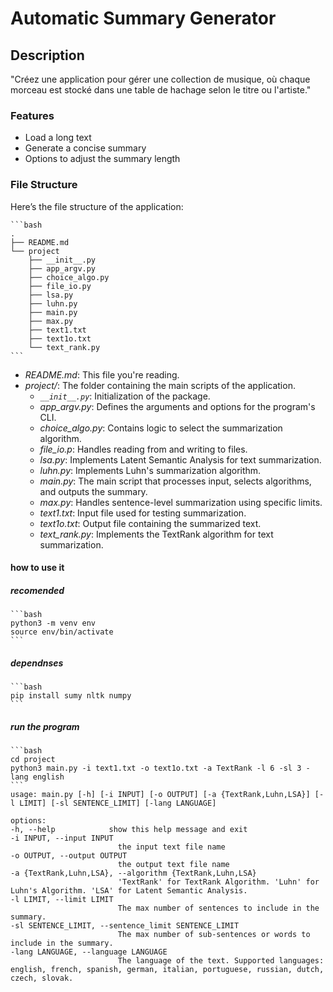 # Automatic Summary Generator

## Description

"Créez une application pour gérer une collection de musique, où chaque morceau est stocké dans une table de hachage selon le titre ou l'artiste."

### Features

- Load a long text
- Generate a concise summary
- Options to adjust the summary length

### File Structure

Here’s the file structure of the application:

    ```bash
    .
    ├── README.md
    └── project
        ├── __init__.py
        ├── app_argv.py
        ├── choice_algo.py
        ├── file_io.py
        ├── lsa.py
        ├── luhn.py
        ├── main.py
        ├── max.py
        ├── text1.txt
        ├── text1o.txt
        └── text_rank.py
    ```
- *README.md*: This file you're reading.
- *project/*: The folder containing the main scripts of the application.
    - *`__init__.py`*: Initialization of the package.
    - *app_argv.py*: Defines the arguments and options for the program's CLI.
    - *choice_algo.py*: Contains logic to select the summarization algorithm.
    - *file_io.p*: Handles reading from and writing to files.
    - *lsa.py*: Implements Latent Semantic Analysis for text summarization.
    - *luhn.py*: Implements Luhn's summarization algorithm.
    - *main.py*: The main script that processes input, selects algorithms, and outputs the summary.
    - *max.py*: Handles sentence-level summarization using specific limits.
    - *text1.txt*: Input file used for testing summarization.
    - *text1o.txt*: Output file containing the summarized text.
    - *text_rank.py*: Implements the TextRank algorithm for text summarization.

#### how to use it
##### recomended 

    ```bash
    python3 -m venv env
    source env/bin/activate
    ```
##### dependnses

    ```bash
    pip install sumy nltk numpy
    ```
##### run the program

    ```bash
    cd project
    python3 main.py -i text1.txt -o text1o.txt -a TextRank -l 6 -sl 3 -lang english
    ```
    usage: main.py [-h] [-i INPUT] [-o OUTPUT] [-a {TextRank,Luhn,LSA}] [-l LIMIT] [-sl SENTENCE_LIMIT] [-lang LANGUAGE]

    options:
    -h, --help            show this help message and exit
    -i INPUT, --input INPUT
                            the input text file name
    -o OUTPUT, --output OUTPUT
                            the output text file name
    -a {TextRank,Luhn,LSA}, --algorithm {TextRank,Luhn,LSA}
                            'TextRank' for TextRank Algorithm. 'Luhn' for Luhn's Algorithm. 'LSA' for Latent Semantic Analysis.
    -l LIMIT, --limit LIMIT
                            The max number of sentences to include in the summary.
    -sl SENTENCE_LIMIT, --sentence_limit SENTENCE_LIMIT
                            The max number of sub-sentences or words to include in the summary.
    -lang LANGUAGE, --language LANGUAGE
                            The language of the text. Supported languages: english, french, spanish, german, italian, portuguese, russian, dutch, czech, slovak.
